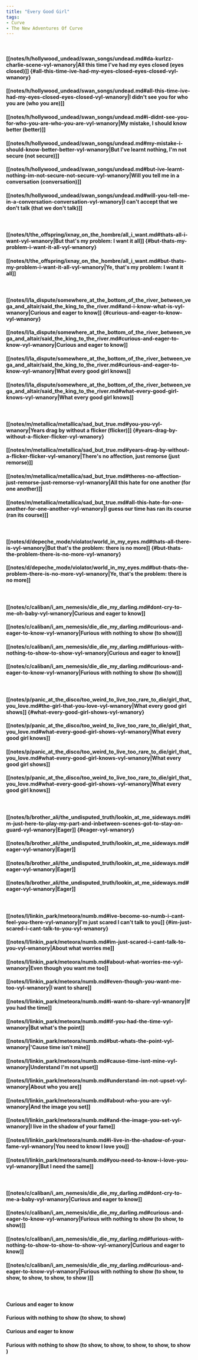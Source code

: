 ```yaml
---
title: "Every Good Girl"
tags:
- Curve
- The New Adventures Of Curve
---
```

&nbsp;
#### [[notes/h/hollywood_undead/swan_songs/undead.md#da-kurlzz-charlie-scene-vyl-wnanory|All this time I've had my eyes closed (eyes closed)]] {#all-this-time-ive-had-my-eyes-closed-eyes-closed-vyl-wnanory}
#### [[notes/h/hollywood_undead/swan_songs/undead.md#all-this-time-ive-had-my-eyes-closed-eyes-closed-vyl-wnanory|I didn't see you for who you are (who you are)]]
#### [[notes/h/hollywood_undead/swan_songs/undead.md#i-didnt-see-you-for-who-you-are-who-you-are-vyl-wnanory|My mistake, I should know better (better)]]
#### [[notes/h/hollywood_undead/swan_songs/undead.md#my-mistake-i-should-know-better-better-vyl-wnanory|But I've learnt nothing, I'm not secure (not secure)]]
#### [[notes/h/hollywood_undead/swan_songs/undead.md#but-ive-learnt-nothing-im-not-secure-not-secure-vyl-wnanory|Will you tell me in a conversation (conversation)]]
#### [[notes/h/hollywood_undead/swan_songs/undead.md#will-you-tell-me-in-a-conversation-conversation-vyl-wnanory|I can't accept that we don't talk (that we don't talk)]]
&nbsp;
#### [[notes/t/the_offspring/ixnay_on_the_hombre/all_i_want.md#thats-all-i-want-vyl-wnanory|But that's my problem: I want it all]] {#but-thats-my-problem-i-want-it-all-vyl-wnanory}
#### [[notes/t/the_offspring/ixnay_on_the_hombre/all_i_want.md#but-thats-my-problem-i-want-it-all-vyl-wnanory|Ye, that's my problem: I want it all]]
&nbsp;
#### [[notes/l/la_dispute/somewhere_at_the_bottom_of_the_river_between_vega_and_altair/said_the_king_to_the_river.md#and-i-know-what-is-vyl-wnanory|Curious and eager to know]] {#curious-and-eager-to-know-vyl-wnanory}
#### [[notes/l/la_dispute/somewhere_at_the_bottom_of_the_river_between_vega_and_altair/said_the_king_to_the_river.md#curious-and-eager-to-know-vyl-wnanory|Curious and eager to know]]
#### [[notes/l/la_dispute/somewhere_at_the_bottom_of_the_river_between_vega_and_altair/said_the_king_to_the_river.md#curious-and-eager-to-know-vyl-wnanory|What every good girl knows]]
#### [[notes/l/la_dispute/somewhere_at_the_bottom_of_the_river_between_vega_and_altair/said_the_king_to_the_river.md#what-every-good-girl-knows-vyl-wnanory|What every good girl knows]]
&nbsp;
#### [[notes/m/metallica/metallica/sad_but_true.md#you-you-vyl-wnanory|Years drag by without a flicker (flicker)]] {#years-drag-by-without-a-flicker-flicker-vyl-wnanory}
#### [[notes/m/metallica/metallica/sad_but_true.md#years-drag-by-without-a-flicker-flicker-vyl-wnanory|There's no affection, just remorse (just remorse)]]
#### [[notes/m/metallica/metallica/sad_but_true.md#theres-no-affection-just-remorse-just-remorse-vyl-wnanory|All this hate for one another (for one another)]]
#### [[notes/m/metallica/metallica/sad_but_true.md#all-this-hate-for-one-another-for-one-another-vyl-wnanory|I guess our time has ran its course (ran its course)]]
&nbsp;
#### [[notes/d/depeche_mode/violator/world_in_my_eyes.md#thats-all-there-is-vyl-wnanory|But that's the problem: there is no more]] {#but-thats-the-problem-there-is-no-more-vyl-wnanory}
#### [[notes/d/depeche_mode/violator/world_in_my_eyes.md#but-thats-the-problem-there-is-no-more-vyl-wnanory|Ye, that's the problem: there is no more]]
&nbsp;
#### [[notes/c/caliban/i_am_nemesis/die_die_my_darling.md#dont-cry-to-me-oh-baby-vyl-wnanory|Curious and eager to know]]
#### [[notes/c/caliban/i_am_nemesis/die_die_my_darling.md#curious-and-eager-to-know-vyl-wnanory|Furious with nothing to show (to show)]]
#### [[notes/c/caliban/i_am_nemesis/die_die_my_darling.md#furious-with-nothing-to-show-to-show-vyl-wnanory|Curious and eager to know]]
#### [[notes/c/caliban/i_am_nemesis/die_die_my_darling.md#curious-and-eager-to-know-vyl-wnanory|Furious with nothing to show (to show)]]
&nbsp;
#### [[notes/p/panic_at_the_disco/too_weird_to_live_too_rare_to_die/girl_that_you_love.md#the-girl-that-you-love-vyl-wnanory|What every good girl shows]] {#what-every-good-girl-shows-vyl-wnanory}
#### [[notes/p/panic_at_the_disco/too_weird_to_live_too_rare_to_die/girl_that_you_love.md#what-every-good-girl-shows-vyl-wnanory|What every good girl knows]]
#### [[notes/p/panic_at_the_disco/too_weird_to_live_too_rare_to_die/girl_that_you_love.md#what-every-good-girl-knows-vyl-wnanory|What every good girl shows]]
#### [[notes/p/panic_at_the_disco/too_weird_to_live_too_rare_to_die/girl_that_you_love.md#what-every-good-girl-shows-vyl-wnanory|What every good girl knows]]
&nbsp;
#### [[notes/b/brother_ali/the_undisputed_truth/lookin_at_me_sideways.md#im-just-here-to-play-my-part-and-inbetween-scenes-got-to-stay-on-guard-vyl-wnanory|Eager]] {#eager-vyl-wnanory}
#### [[notes/b/brother_ali/the_undisputed_truth/lookin_at_me_sideways.md#eager-vyl-wnanory|Eager]]
#### [[notes/b/brother_ali/the_undisputed_truth/lookin_at_me_sideways.md#eager-vyl-wnanory|Eager]]
#### [[notes/b/brother_ali/the_undisputed_truth/lookin_at_me_sideways.md#eager-vyl-wnanory|Eager]]
&nbsp;
#### [[notes/l/linkin_park/meteora/numb.md#ive-become-so-numb-i-cant-feel-you-there-vyl-wnanory|I'm just scared I can't talk to you]] {#im-just-scared-i-cant-talk-to-you-vyl-wnanory}
#### [[notes/l/linkin_park/meteora/numb.md#im-just-scared-i-cant-talk-to-you-vyl-wnanory|About what worries me]]
#### [[notes/l/linkin_park/meteora/numb.md#about-what-worries-me-vyl-wnanory|Even though you want me too]]
#### [[notes/l/linkin_park/meteora/numb.md#even-though-you-want-me-too-vyl-wnanory|I want to share]]
#### [[notes/l/linkin_park/meteora/numb.md#i-want-to-share-vyl-wnanory|If you had the time]]
#### [[notes/l/linkin_park/meteora/numb.md#if-you-had-the-time-vyl-wnanory|But what's the point]]
#### [[notes/l/linkin_park/meteora/numb.md#but-whats-the-point-vyl-wnanory|'Cause time isn't mine]]
#### [[notes/l/linkin_park/meteora/numb.md#cause-time-isnt-mine-vyl-wnanory|Understand I'm not upset]]
#### [[notes/l/linkin_park/meteora/numb.md#understand-im-not-upset-vyl-wnanory|About who you are]]
#### [[notes/l/linkin_park/meteora/numb.md#about-who-you-are-vyl-wnanory|And the image you set]]
#### [[notes/l/linkin_park/meteora/numb.md#and-the-image-you-set-vyl-wnanory|I live in the shadow of your fame]]
#### [[notes/l/linkin_park/meteora/numb.md#i-live-in-the-shadow-of-your-fame-vyl-wnanory|You need to know I love you]]
#### [[notes/l/linkin_park/meteora/numb.md#you-need-to-know-i-love-you-vyl-wnanory|But I need the same]]
&nbsp;
#### [[notes/c/caliban/i_am_nemesis/die_die_my_darling.md#dont-cry-to-me-a-baby-vyl-wnanory|Curious and eager to know]]
#### [[notes/c/caliban/i_am_nemesis/die_die_my_darling.md#curious-and-eager-to-know-vyl-wnanory|Furious with nothing to show (to show, to show)]]
#### [[notes/c/caliban/i_am_nemesis/die_die_my_darling.md#furious-with-nothing-to-show-to-show-to-show-vyl-wnanory|Curious and eager to know]]
#### [[notes/c/caliban/i_am_nemesis/die_die_my_darling.md#curious-and-eager-to-know-vyl-wnanory|Furious with nothing to show (to show, to show, to show, to show, to show )]]
&nbsp;
#### Curious and eager to know
#### Furious with nothing to show (to show, to show)
#### Curious and eager to know
#### Furious with nothing to show (to show, to show, to show, to show, to show )
